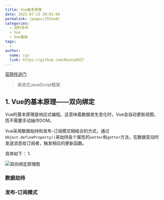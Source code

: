 ```yaml
---
title: Vue基本原理
date: 2023-07-13 20:01:04
permalink: /pages/255ea0/
categories:
  - 进阶技术
  - Vue
  - Vue基础
tags:
  - 
author: 
  name: cyy
  link: https://github.com/Bunny0927
---
```


[官网传送门](https://cn.vuejs.org/)

> 渐进式JavaScript框架

## 1. Vue的基本原理——双向绑定

Vue的基本原理是响应式编程。这意味着数据发生变化时，Vue会自动更新视图，而不需要手动操作DOM。

Vue采用数据劫持和发布-订阅模式相结合的方式，通过```Object.defineProperty()```来劫持各个属性的```setter```和```getter```方法，在数据变动时发送消息给订阅者，触发相应的更新函数。

具体如下：
1. 

![双向绑定原理图](https://cdn.jsdelivr.net/gh/Bunny0927/resource@main/images/blog/vue/image1.png)

### 数据劫持


### 发布-订阅模式